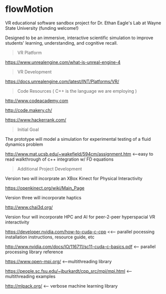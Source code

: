 # flowMotion
VR educational software sandbox project for Dr. Ethan Eagle's Lab at Wayne State University (funding welcome!)

Designed to be an immersive, interactive scientific simulation to improve students' learning, understanding, and cognitive recall.

> VR Platform

https://www.unrealengine.com/what-is-unreal-engine-4 

> VR Development

https://docs.unrealengine.com/latest/INT/Platforms/VR/

> Code Resources ( C++ is the language we are employing )

http://www.codeacademy.com

http://code.makery.ch/

https://www.hackerrank.com/

> Initial Goal

The prototype will model a simulation for experimental testing of a fluid dynamics problem

http://www.mat.ucsb.edu/~wakefield/594cm/assignment.htm <--easy to read walkthrough of c++ integration w/ FD equations

> Additional Project Development 

Version two will incorprate an XBox Kinect for Physical Interactivity

https://openkinect.org/wiki/Main_Page

Version three will incorporate haptics

http://www.chai3d.org/

Version four will incorporate HPC and AI for peer-2-peer hyperspacial VR interactivity 

https://developer.nvidia.com/how-to-cuda-c-cpp <<-- parallel pocessing installation instructions, resource guide, etc

http://www.nvidia.com/docs/IO/116711/sc11-cuda-c-basics.pdf <-- parallel processing library reference 

https://www.open-mpi.org/ <--multithreading library

https://people.sc.fsu.edu/~jburkardt/cpp_src/mpi/mpi.html <-- multithreading examples

http://mlpack.org/ <-- verbose machine learning library 


